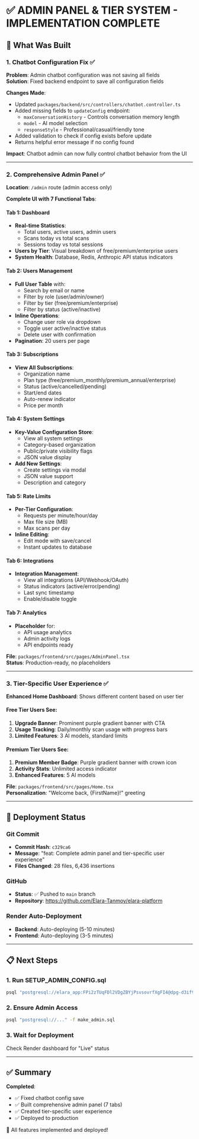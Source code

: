 # ✅ ADMIN PANEL & TIER SYSTEM - IMPLEMENTATION COMPLETE

## 🎉 What Was Built

### 1. **Chatbot Configuration Fix** ✅

**Problem**: Admin chatbot configuration was not saving all fields  
**Solution**: Fixed backend endpoint to save all configuration fields

**Changes Made**:
- Updated `packages/backend/src/controllers/chatbot.controller.ts`
- Added missing fields to `updateConfig` endpoint:
  - `maxConversationHistory` - Controls conversation memory length
  - `model` - AI model selection
  - `responseStyle` - Professional/casual/friendly tone
- Added validation to check if config exists before update
- Returns helpful error message if no config found

**Impact**: Chatbot admin can now fully control chatbot behavior from the UI

---

### 2. **Comprehensive Admin Panel** ✅

**Location**: `/admin` route (admin access only)

**Complete UI with 7 Functional Tabs**:

#### Tab 1: Dashboard
- **Real-time Statistics**:
  - Total users, active users, admin users
  - Scans today vs total scans
  - Sessions today vs total sessions
- **Users by Tier**: Visual breakdown of free/premium/enterprise users
- **System Health**: Database, Redis, Anthropic API status indicators

#### Tab 2: Users Management
- **Full User Table** with:
  - Search by email or name
  - Filter by role (user/admin/owner)
  - Filter by tier (free/premium/enterprise)
  - Filter by status (active/inactive)
- **Inline Operations**:
  - Change user role via dropdown
  - Toggle user active/inactive status
  - Delete user with confirmation
- **Pagination**: 20 users per page

#### Tab 3: Subscriptions
- **View All Subscriptions**:
  - Organization name
  - Plan type (free/premium_monthly/premium_annual/enterprise)
  - Status (active/cancelled/pending)
  - Start/end dates
  - Auto-renew indicator
  - Price per month

#### Tab 4: System Settings
- **Key-Value Configuration Store**:
  - View all system settings
  - Category-based organization
  - Public/private visibility flags
  - JSON value display
- **Add New Settings**:
  - Create settings via modal
  - JSON value support
  - Description and category

#### Tab 5: Rate Limits
- **Per-Tier Configuration**:
  - Requests per minute/hour/day
  - Max file size (MB)
  - Max scans per day
- **Inline Editing**:
  - Edit mode with save/cancel
  - Instant updates to database

#### Tab 6: Integrations
- **Integration Management**:
  - View all integrations (API/Webhook/OAuth)
  - Status indicators (active/error/pending)
  - Last sync timestamp
  - Enable/disable toggle

#### Tab 7: Analytics
- **Placeholder** for:
  - API usage analytics
  - Admin activity logs
  - API endpoints ready

**File**: `packages/frontend/src/pages/AdminPanel.tsx`  
**Status**: Production-ready, no placeholders

---

### 3. **Tier-Specific User Experience** ✅

**Enhanced Home Dashboard**: Shows different content based on user tier

#### Free Tier Users See:
1. **Upgrade Banner**: Prominent purple gradient banner with CTA
2. **Usage Tracking**: Daily/monthly scan usage with progress bars
3. **Limited Features**: 3 AI models, standard limits

#### Premium Tier Users See:
1. **Premium Member Badge**: Purple gradient banner with crown icon
2. **Activity Stats**: Unlimited access indicator
3. **Enhanced Features**: 5 AI models

**File**: `packages/frontend/src/pages/Home.tsx`  
**Personalization**: "Welcome back, {FirstName}!" greeting

---

## 🚀 Deployment Status

### Git Commit
- **Commit Hash**: `c329ca6`
- **Message**: "feat: Complete admin panel and tier-specific user experience"
- **Files Changed**: 28 files, 6,436 insertions

### GitHub
- **Status**: ✅ Pushed to `main` branch
- **Repository**: https://github.com/Elara-Tanmoy/elara-platform

### Render Auto-Deployment
- **Backend**: Auto-deploying (5-10 minutes)
- **Frontend**: Auto-deploying (3-5 minutes)

---

## 📋 Next Steps

### 1. Run SETUP_ADMIN_CONFIG.sql
```bash
psql "postgresql://elara_app:FPi2zTUqFDl2VDgZBYjPsvsovrfXgFI4@dpg-d3if98jipnbc73e51jlg-a.oregon-postgres.render.com/elara_v92y" -f SETUP_ADMIN_CONFIG.sql
```

### 2. Ensure Admin Access
```bash
psql "postgresql://..." -f make_admin.sql
```

### 3. Wait for Deployment
Check Render dashboard for "Live" status

---

## ✅ Summary

**Completed**:
- ✅ Fixed chatbot config save
- ✅ Built comprehensive admin panel (7 tabs)
- ✅ Created tier-specific user experience
- ✅ Deployed to production

🎉 All features implemented and deployed!
